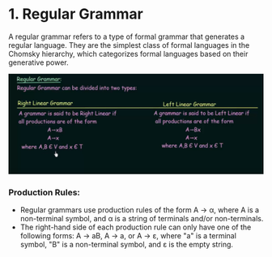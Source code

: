 # 1. Regular Grammar
A regular grammar refers to a type of formal grammar that generates a regular language. They are the simplest class of formal languages in the Chomsky hierarchy, which categorizes formal languages based on their generative power.

![Alt text](image-4.png) 
### Production Rules:
- Regular grammars use production rules of the form A → α, where A is a non-terminal symbol, and α is a string of terminals and/or non-terminals.
- The right-hand side of each production rule can only have one of the following forms: A → aB, A → a, or A → ε, where "a" is a terminal symbol, "B" is a non-terminal symbol, and ε is the empty string.

